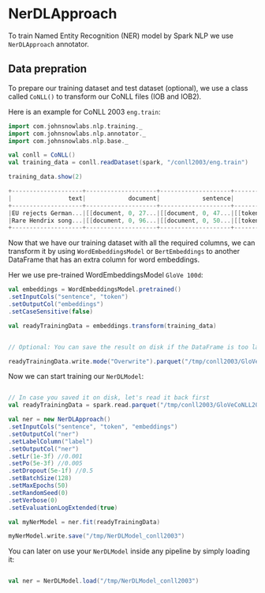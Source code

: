 # NerDLApproach

To train Named Entity Recognition (NER) model by Spark NLP we use `NerDLApproach` annotator.

## Data prepration

To prepare our training dataset and test dataset (optional), we use a class called `CoNLL()` to transform our CoNLL files (IOB and IOB2).

Here is an example for CoNLL 2003 `eng.train`:

```scala
import com.johnsnowlabs.nlp.training._
import com.johnsnowlabs.nlp.annotator._
import com.johnsnowlabs.nlp.base._

val conll = CoNLL()
val training_data = conll.readDataset(spark, "/conll2003/eng.train")

training_data.show(2)

+--------------------+--------------------+--------------------+--------------------+--------------------+--------------------+
|                text|            document|            sentence|               token|                 pos|               label|
+--------------------+--------------------+--------------------+--------------------+--------------------+--------------------+
|EU rejects German...|[[document, 0, 27...|[[document, 0, 47...|[[token, 0, 1, EU...|[[pos, 0, 1, NNP,...|[[named_entity, 0...|
|Rare Hendrix song...|[[document, 0, 96...|[[document, 0, 50...|[[token, 0, 3, Ra...|[[pos, 0, 3, NNP,...|[[named_entity, 0...|
+--------------------+--------------------+--------------------+--------------------+--------------------+--------------------+
```

Now that we have our training dataset with all the required columns, we can transform it by using `WordEmbeddingsModel` or `BertEmbeddings` to another DataFrame that has an extra column for word embeddings.

Her we use pre-trained WordEmbeddingsModel `GloVe 100d`:

```Scala
val embeddings = WordEmbeddingsModel.pretrained()
.setInputCols("sentence", "token")
.setOutputCol("embeddings")
.setCaseSensitive(false)

val readyTrainingData = embeddings.transform(training_data)


// Optional: You can save the result on disk if the DataFrame is too large.

readyTrainingData.write.mode("Overwrite").parquet("/tmp/conll2003/GloVeCoNLL2003_6B_100_train")

```

Now we can start training our `NerDLModel`:

```scala

// In case you saved it on disk, let's read it back first
val readyTrainingData = spark.read.parquet("/tmp/conll2003/GloVeCoNLL2003_6B_100_train")

val ner = new NerDLApproach()
.setInputCols("sentence", "token", "embeddings")
.setOutputCol("ner")
.setLabelColumn("label")
.setOutputCol("ner")
.setLr(1e-3f) //0.001
.setPo(5e-3f) //0.005
.setDropout(5e-1f) //0.5
.setBatchSize(128)
.setMaxEpochs(50)
.setRandomSeed(0)
.setVerbose(0)
.setEvaluationLogExtended(true)

val myNerModel = ner.fit(readyTrainingData)

myNerModel.write.save("/tmp/NerDLModel_conll2003")

```

You can later on use your `NerDLModel` inside any pipeline by simply loading it:

```scala

val ner = NerDLModel.load("/tmp/NerDLModel_conll2003")

```

